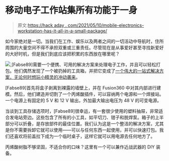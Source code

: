 # 移动电子工作站集所有功能于一身

> 原文:[https://hack aday . com/2021/05/10/mobile-electronics-workstation-has-it-all-in-a-small-package/](https://hackaday.com/2021/05/10/mobile-electronics-workstation-has-it-all-in-a-small-package/)

如今家绝对是一切。当我们在工作、娱乐以及两者之间的一切活动中导航时，住所周围的大量空间不得不承担双重或三重责任。尽管现在是从事爱好甚至寻找新爱好的大好时机，但是我们到底应该把积累的东西放在哪里呢？

[![](../Images/e190648a59f4c143e12870b9a6783d9a.png) ](https://hackaday.com/wp-content/uploads/2021/04/tool-case-inner.jpg) [Fabse89]需要一个便携、可用的解决方案来处理电子工作，并且可以轻松打包。他们偶然发现了一个被扔掉的工具箱，并把它变成了[一个伟大的一站式解决方案，无论何时想玩小精灵的冲动袭来](https://www.instructables.com/Convert-Old-Toolcase-to-Mobile-Electronics-Worksta/)。

[Fabse89]首先将盒子剥离到裸露的墙壁上，并在 Fusion360 中对其内部进行建模。然后，他们建造并切割了一个丙烯酸插件，可以容纳两个电源和一个焊接站。一个电源上有固定的 5 V 和 12 V 输出，外加最大输出电压为 48 V 的可变电源。

当谈到工具存储选项时，[Fabse89]很幸运，有一套很少使用的塑料抽屉，非常适合发电站旁边。这些包含了所有的小工具，如平切刀、钳子和脱焊泵。箱子的上半部分可以折叠，是存放部件的最佳位置。我们认为这是一个整洁的解决方案，尤其是你不需要拆卸它就可以使用——可以与任何东西一起使用，并可以快速打包。我们还喜欢将前盖拉下成为一个临时桌子，这样它就可以用电源去任何地方了。

丙烯酸树脂不够坚固，不适合你的口味？这里有一个可以兼作近战武器的 DIY 装备。